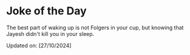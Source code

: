 # Joke of the Day

<!-- #joke -->
The best part of waking up is not Folgers in your cup, but knowing that Jayesh didn't kill you in your sleep.

Updated on: [27/10/2024]
<!-- #jokeEnd -->